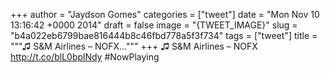
+++
author = "Jaydson Gomes"
categories = ["tweet"]
date = "Mon Nov 10 13:16:42 +0000 2014"
draft = false
image = "{TWEET_IMAGE}"
slug = "b4a022eb6799bae816444b8c46fbd778a5f3f734"
tags = ["tweet"]
title = """♫ S&amp;M Airlines – NOFX..."""
+++
♫ S&amp;M Airlines – NOFX http://t.co/blL0bplNdy #NowPlaying
